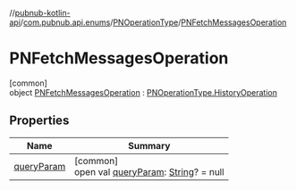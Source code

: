 //[pubnub-kotlin-api](../../../../index.md)/[com.pubnub.api.enums](../../index.md)/[PNOperationType](../index.md)/[PNFetchMessagesOperation](index.md)

# PNFetchMessagesOperation

[common]\
object [PNFetchMessagesOperation](index.md) : [PNOperationType.HistoryOperation](../-history-operation/index.md)

## Properties

| Name | Summary |
|---|---|
| [queryParam](../query-param.md) | [common]<br>open val [queryParam](../query-param.md): [String](https://kotlinlang.org/api/latest/jvm/stdlib/kotlin/-string/index.html)? = null |
